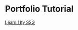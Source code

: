 
# Portfolio Tutorial

[Learn 11ty SSG](https://www.freecodecamp.org/news/learn-eleventy/#how-to-configure-the-css-and-images)
